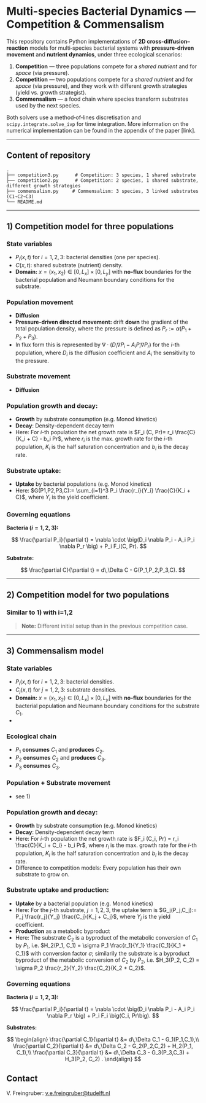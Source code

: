 # Multi-species Bacterial Dynamics — Competition & Commensalism

This repository contains Python implementations of **2D cross-diffusion–reaction** models for multi‑species bacterial systems with **pressure‑driven movement** and **nutrient dynamics**, under three ecological scenarios:

1. **Competition** — three populations compete for a *shared nutrient* and for *space* (via pressure).
2. **Competition** — two populations compete for a *shared nutrient* and for *space* (via pressure), and they work with different growth strategies (yield vs. growth strategist).
3. **Commensalism** — a food chain where species transform substrates used by the next species.

Both solvers use a method‑of‑lines discretisation and `scipy.integrate.solve_ivp` for time integration.
More information on the numerical implementation can be found in the appendix of the paper [link].

---

## Content of repository

```
.
├── competition3.py      # Competition: 3 species, 1 shared substrate
├── competition2.py      # Competition: 2 species, 1 shared substrate, different growth strategies
├── commensalism.py     # Commensalism: 3 species, 3 linked substrates (C1→C2→C3)
└── README.md
```

---
## 1) Competition model for three populations

### State variables
- $P_i(x,t)$ for $i=1,2,3$: bacterial densities (one per species).  
- $C(x,t)$: shared substrate (nutrient) density.  
- **Domain:** $x=(x_1,x_2)\in[0,L_x]\times[0,L_y]$ with **no‑flux** boundaries for the bacterial population and Neumann boundary conditions for the substrate.

### Population movement
- **Diffusion**
- **Pressure-driven directed movement:** drift **down** the gradient of the total population density, where the pressure is defined as $P_r:=\alpha (P_1+P_2+P_3)$.
- In flux form this is represented by $\nabla \cdot \big(D_i \nabla P_i - A_i P_i \nabla P_r \big)$ for the $i$-th population, where $D_i$ is the diffusion coefficient and $A_i$ the sensitivity to the pressure.

### Substrate movement
- **Diffusion**

### Population growth and decay:
- **Growth** by substrate consumption (e.g. Monod kinetics)
- **Decay**: Density-dependent decay term
- Here: For $i$-th population the net growth rate is $F_i (C, Pr)= r_i \frac{C}{K_i + C} - b_i Pr$, where $r_i$ is the max. growth rate for the $i$-th population, $K_i$ is the half saturation concentration and $b_i$ is the decay rate.

### Substrate uptake:
- **Uptake** by bacterial populations (e.g. Monod kinetics)
- Here: $G(P1,P2,P3,C):= \sum_{i=1}^3 P_i \frac{r_i}{Y_i} \frac{C}{K_i + C}$, where $Y_i$ is the yield coefficient.

### Governing equations
**Bacteria ($i=1,2,3$):**

$$
\frac{\partial P_i}{\partial t}
= \nabla \cdot \big(D_i \nabla P_i - A_i P_i \nabla P_r \big) + P_i F_i(C, Pr).
$$

**Substrate:**

$$
\frac{\partial C}{\partial t}
= d\,\Delta C - G(P_1,P_2,P_3,C).
$$

---

## 2) Competition model for two populations

### Similar to 1) with i=1,2
> **Note:** Different initial setup than in the previous competition case.

---

## 3) Commensalism model

### State variables
- $P_i(x,t)$ for $i=1,2,3$: bacterial densities.  
- $C_j(x,t)$ for $j=1,2,3$: substrate densities.  
- **Domain:** $x=(x_1,x_2)\in[0,L_x]\times[0,L_y]$ with **no‑flux** boundaries for the bacterial population and Neumann boundary conditions for the substrate $C_1$.
- 
### Ecological chain
- $P_1$ **consumes** $C_1$ and **produces** $C_2$.  
- $P_2$ **consumes** $C_2$ and **produces** $C_3$.  
- $P_3$ **consumes** $C_3$.

### Population + Substrate movement
- see 1)

### Population growth and decay:
- **Growth** by substrate consumption (e.g. Monod kinetics)
- **Decay**: Density-dependent decay term
- Here: For $i$-th population the net growth rate is $F_i (C_i, Pr) = r_i \frac{C}{K_i + C_i} - b_i Pr$, where $r_i$ is the max. growth rate for the $i$-th population, $K_i$ is the half saturation concentration and $b_i$ is the decay rate.
- Difference to competition models: Every population has their own substrate to grow on.

### Substrate uptake and production:
- **Uptake** by a bacterial population (e.g. Monod kinetics)
- Here: For the $j$-th substrate, $j=1,2,3$, the uptake term is $G_j(P_j,C_j):=  P_j \frac{r_j}{Y_j} \frac{C_j}{K_j + C_j}$, where $Y_j$ is the yield coefficient.
- **Production** as a metabolic byproduct
- Here: The substrate $C_2$ is a byproduct of the metabolic conversion of $C_1$ by $P_1$, i.e. $H_2(P_1, C_1) = \sigma P_1 \frac{r_1}{Y_1} \frac{C_1}{K_1 + C_1}$ with conversion factor $\sigma$; similarily the substrate is a byproduct byproduct of the metabolic conversion of $C_2$ by $P_2$, i.e. $H_3(P_2, C_2) = \sigma P_2 \frac{r_2}{Y_2} \frac{C_2}{K_2 + C_2}$.

### Governing equations
**Bacteria ($i=1,2,3$):**

$$
\frac{\partial P_i}{\partial t}
= \nabla \cdot \big(D_i \nabla P_i - A_i P_i \nabla P_r \big) + P_i F_i \big(C_i, Pr\big).
$$

**Substrates:**

$$
\begin{align}
\frac{\partial C_1}{\partial t} &= d\,\Delta C_1 - G_1(P_1,C_1),\\
\frac{\partial C_2}{\partial t} &= d\,\Delta C_2 - G_2(P_2,C_2) + H_2(P_1, C_1),\\
\frac{\partial C_3}{\partial t} &= d\,\Delta C_3 - G_3(P_3,C_3) + H_3(P_2, C_2) .
\end{align}
$$

## Contact

V. Freingruber: v.e.freingruber@tudelft.nl

